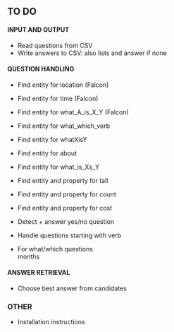 ## TO DO ##



#### INPUT AND OUTPUT ####
- Read questions from CSV
- Write answers to CSV: also lists and answer if none

#### QUESTION HANDLING ####
- Find entity for location (Falcon)
- Find entity for time (Falcon)
- Find entity for what_A_is_X_Y (Falcon)
- Find entity for what_which_verb
- Find entity for whatXisY
- Find entity for about
- Find entity for what_is_Xs_Y
- Find entity and property for tall
- Find entity and property for count
- Find entity and property for cost

- Detect + answer yes/no question
- Handle questions starting with verb
- For what/which questions   
months

#### ANSWER RETRIEVAL ####
- Choose best answer from candidates


### OTHER ###
- Installation instructions
